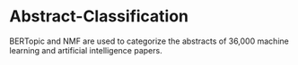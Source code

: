 # Abstract-Classification
BERTopic and NMF are used to categorize the abstracts of 36,000 machine learning and artificial intelligence papers.
